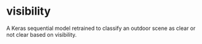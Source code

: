 # visibility
A Keras sequential model retrained to classify an outdoor scene as clear or not clear based on visibility.
